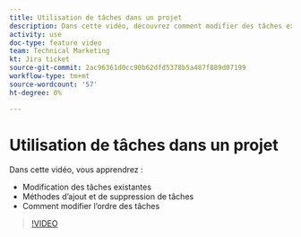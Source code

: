```yaml
---
title: Utilisation de tâches dans un projet
description: Dans cette vidéo, découvrez comment modifier des tâches existantes, comment ajouter et supprimer des tâches et comment modifier l’ordre des tâches.
activity: use
doc-type: feature video
team: Technical Marketing
kt: Jira ticket
source-git-commit: 2ac96361d0cc90b62dfd5378b5a487f889d07199
workflow-type: tm+mt
source-wordcount: '57'
ht-degree: 0%

---
```


# Utilisation de tâches dans un projet

Dans cette vidéo, vous apprendrez :

* Modification des tâches existantes
* Méthodes d’ajout et de suppression de tâches
* Comment modifier l’ordre des tâches

>[!VIDEO](https://video.tv.adobe.com/v/335088/?quality=12)